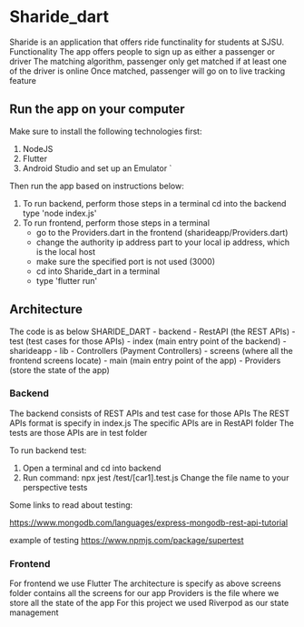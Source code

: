 # Sharide_dart

Sharide is an application that offers ride functinality for students at SJSU.
Functionality
The app offers people to sign up as either a passenger or driver
The matching algorithm, passenger only get matched if at least one of the driver is online
Once matched, passenger will go on to live tracking feature

## Run the app on your computer
Make sure to install the following technologies first:
1. NodeJS
2. Flutter
3. Android Studio and set up an Emulator
`

Then run the app based on instructions below:
1. To run backend, perform those steps in a terminal
    cd into the backend
    type 'node index.js'
2. To run frontend, perform those steps in a terminal
    - go to the Providers.dart in the frontend (sharideapp/Providers.dart)
    - change the authority ip address part to your local ip address, which is the local host
    - make sure the specified port is not used (3000)
    - cd into Sharide_dart in a terminal
    - type 'flutter run'

## Architecture
The code is as below
SHARIDE_DART
    - backend
      - RestAPI   (the REST APIs)
      - test      (test cases for those APIs)
      - index     (main entry point of the backend)
    - sharideapp
      - lib
          - Controllers   (Payment Controllers)
      - screens           (where all the frontend screens locate)
      - main              (main entry point of the app)
      - Providers         (store the state of the app)
                    
### Backend
The backend consists of REST APIs and test case for those APIs
The REST APIs format is specify in index.js
The specific APIs are in RestAPI folder
The tests are those APIs are in test folder

To run backend test:
1. Open a terminal and cd into backend
2. Run command: npx jest /test/[car1].test.js
Change the file name to your perspective tests

Some links to read about testing:

https://www.mongodb.com/languages/express-mongodb-rest-api-tutorial

example of testing
https://www.npmjs.com/package/supertest

### Frontend
For frontend we use Flutter
The architecture is specify as above
screens folder contains all the screens for our app
Providers is the file where we store all the state of the app
For this project we used Riverpod as our state management



